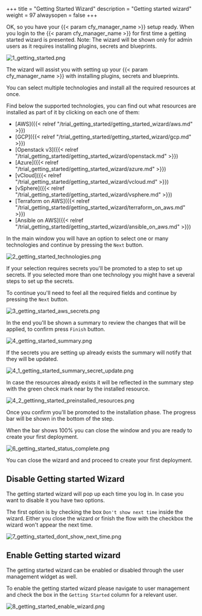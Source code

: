 +++
title = "Getting Started Wizard"
description = "Getting started wizard"
weight = 97
alwaysopen = false
+++

OK, so you have your {{< param cfy_manager_name >}} setup ready. When you login to the {{< param cfy_manager_name >}} for first time a getting started wizard is presented.
Note: The wizard will be shown only for admin users as it requires installing plugins, secrets and blueprints.

![1_getting_started.png]( /images/getting_started/1_getting_started.png )

The wizard will assist you with setting up your {{< param cfy_manager_name >}} with installing plugins, secrets and blueprints. 

You can select multiple technologies and install all the required resources at once.

Find below the supported technologies, you can find out what resources are installed as part of it by clicking on each one of them:

* [AWS]({{< relref "/trial_getting_started/getting_started_wizard/aws.md" >}})
* [GCP]({{< relref "/trial_getting_started/getting_started_wizard/gcp.md" >}})
* [Openstack v3]({{< relref "/trial_getting_started/getting_started_wizard/openstack.md" >}})
* [Azure]({{< relref "/trial_getting_started/getting_started_wizard/azure.md" >}})
* [vCloud]({{< relref "/trial_getting_started/getting_started_wizard/vcloud.md" >}})
* [vSphere]({{< relref "/trial_getting_started/getting_started_wizard/vsphere.md" >}})
* [Terraform on AWS]({{< relref "/trial_getting_started/getting_started_wizard/terraform_on_aws.md" >}})
* [Ansible on AWS]({{< relref "/trial_getting_started/getting_started_wizard/ansible_on_aws.md" >}})

In the main window you will have an option to select one or many technologies and continue by pressing the `Next` button.

![2_getting_started_technologies.png]( /images/getting_started/2_getting_started_technologies.png )

If your selection requires secrets you'll be promoted to a step to set up secrets. If you selected more than one technology you might have a several steps to set up the secrets.

To continue you'll need to feel all the required fields and continue by pressing the `Next` button.

![3_getting_started_aws_secrets.png]( /images/getting_started/3_getting_started_aws_secrets.png )

In the end you'll be shown a summary to review the changes that will be applied, to confirm press `Finish` button.


![4_getting_started_summary.png]( /images/getting_started/4_getting_started_summary.png )

If the secrets you are setting up already exists the summary will notify that they will be updated.

![4_1_getting_started_summary_secret_update.png]( /images/getting_started/4_1_getting_started_summary_secret_update.png )

In case the resources already exists it will be reflected in the summary step with the green check mark near by the installed resource.

![4_2_gettinng_started_preinstalled_resources.png]( /images/getting_started/4_2_gettinng_started_preinstalled_resources.png )
 
Once you confirm you'll be promoted to the installation phase. The progress bar will be shown in the bottom of the step.

When the bar shows 100% you can close the window and you are ready to create your first deployment.

![6_getting_started_status_complete.png]( /images/getting_started/6_getting_started_status_complete.png )

You can close the wizard and and proceed to create your first deployment.

## Disable Getting started Wizard
The getting started wizard will pop up each time you log in. In case you want to disable it you have two options.

The first option is by checking the box `Don't show next time` inside the wizard. Either you close the wizard or finish the flow with the checkbox the wizard won't appear the next time.

![7_getting_started_dont_show_next_time.png]( /images/getting_started/7_getting_started_dont_show_next_time.png )

## Enable Getting started wizard
The getting started wizard can be enabled or disabled through the user management widget as well.

To enable the getting started wizard please navigate to user management and check the box in the `Getting Started` column for a relevant user.

![8_getting_started_enable_wizard.png]( /images/getting_started/8_getting_started_enable_wizard.png )
